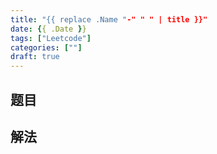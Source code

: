 ```yaml
---
title: "{{ replace .Name "-" " " | title }}"
date: {{ .Date }}
tags: ["Leetcode"]
categories: [""]
draft: true
---
```


## 题目

## 解法